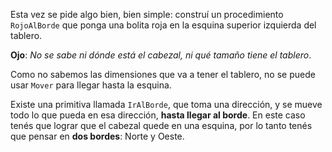 Esta vez se pide algo bien, bien simple: construí un procedimiento `RojoAlBorde` que ponga una bolita roja en la esquina superior izquierda del tablero.

**Ojo**: _No se sabe ni dónde está el cabezal, ni qué tamaño tiene el tablero_.

Como no sabemos las dimensiones que va a tener el tablero, no se puede usar `Mover` para llegar hasta la esquina. 

Existe una primitiva llamada `IrAlBorde`, que toma una dirección, y se mueve todo lo que pueda en esa dirección, **hasta llegar al borde**. En este caso tenés que lograr que el cabezal quede en una esquina, por lo tanto tenés que pensar en **dos bordes**: Norte y Oeste.